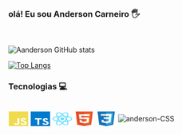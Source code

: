 
### olá! Eu sou Anderson Carneiro 🖐️

<br />

![Aanderson GitHub stats](https://github-readme-stats.vercel.app/api?username=anderson-carneiro&show_icons=true&theme=dracula)

[![Top Langs](https://github-readme-stats.vercel.app/api/top-langs/?username=anderson-carneiro&langs_count=8)](https://github.com/anderson-carneiro/github-readme-stats)
### Tecnologias 💻

<div style="display: inline_block"><br>
  <img align="center" alt="anderson-Js" height="30" width="40" src="https://raw.githubusercontent.com/devicons/devicon/master/icons/javascript/javascript-plain.svg">
  <img align="center" alt="anderson-Ts" height="30" width="40" src="https://raw.githubusercontent.com/devicons/devicon/master/icons/typescript/typescript-plain.svg">
  <img align="center" alt="anderson-React" height="30" width="40" src="https://raw.githubusercontent.com/devicons/devicon/master/icons/react/react-original.svg">
  <img align="center" alt="anderson-HTML" height="30" width="40" src="https://raw.githubusercontent.com/devicons/devicon/master/icons/html5/html5-original.svg">
  <img align="center" alt="anderson-CSS" height="30" width="40" src="https://raw.githubusercontent.com/devicons/devicon/master/icons/css3/css3-original.svg">
   <img align="center" alt="anderson-CSS" height="30" width="40" src="https://cdn.jsdelivr.net/gh/devicons/devicon/icons/spring/spring-original.svg">
</div>



